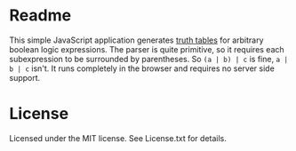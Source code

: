 # Readme

This simple JavaScript application generates [truth tables][tt] for arbitrary boolean logic expressions. The parser is quite primitive, so it requires each subexpression to be surrounded by parentheses. So `(a | b) | c` is fine, `a | b | c` isn't. It runs completely in the browser and requires no server side support.

# License
Licensed under the MIT license. See License.txt for details.

[tt]: http://en.wikipedia.org/wiki/Truth_table "Wikipedia article on Truth Tables"
